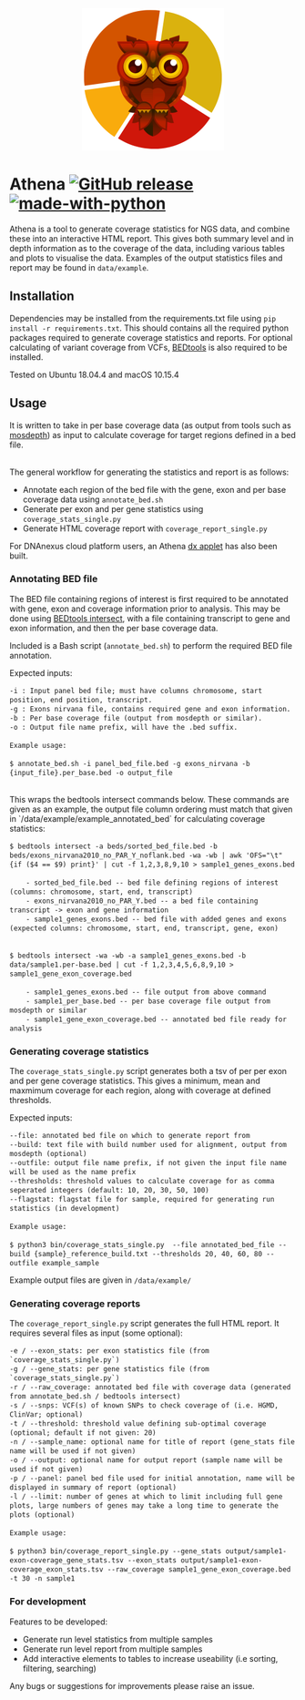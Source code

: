 <p align="center">
    <img height="250" width="250" src="data/static/images/logo.png">
</p>


# Athena [![GitHub release][release-image]][release-url] [![made-with-python][python-image]][python-url]


Athena is a tool to generate coverage statistics for NGS data, and combine these into an interactive HTML report. This gives both summary level and in depth information as to the coverage of the data, including various tables and plots to visualise the data. Examples of the output statistics files and report may be found in `data/example`.<br>


## Installation

Dependencies may be installed from the requirements.txt file using ```pip install -r requirements.txt```.
This should contains all the required python packages required to generate coverage statistics and reports.
For optional calculating of variant coverage from VCFs, [BEDtools][bedtools-url] is also required to be installed.

Tested on Ubuntu 18.04.4 and macOS 10.15.4

## Usage

It is written to take in per base coverage data (as output from tools such as [mosdepth][mosdepth-url]) as input to calculate coverage for target regions defined in a bed file. <br></br>

The general workflow for generating the statistics and report is as follows: <br>
- Annotate each region of the bed file with the gene, exon and per base coverage data using `annotate_bed.sh`
- Generate per exon and per gene statistics using `coverage_stats_single.py`
- Generate HTML coverage report with `coverage_report_single.py`

For DNAnexus cloud platform users, an Athena [dx applet][dx-url] has also been built.


### Annotating BED file
The BED file containing regions of interest is first required to be annotated with gene, exon and coverage information prior to analysis. This may be done using [BEDtools intersect][bedtools-intersect-url], with a file containing transcript to gene and exon information, and then the per base coverage data. <br>

Included is a Bash script (`annotate_bed.sh`) to perform the required BED file annotation.

Expected inputs:

```
-i : Input panel bed file; must have columns chromosome, start position, end position, transcript.
-g : Exons nirvana file, contains required gene and exon information.
-b : Per base coverage file (output from mosdepth or similar).
-o : Output file name prefix, will have the .bed suffix.

Example usage:

$ annotate_bed.sh -i panel_bed_file.bed -g exons_nirvana -b {input_file}.per_base.bed -o output_file
```
<br>
This wraps the bedtools intersect commands below. These commands are given as an example, the output file column ordering must match that given in `/data/example/example_annotated_bed` for calculating coverage statistics: <br>

```
$ bedtools intersect -a beds/sorted_bed_file.bed -b beds/exons_nirvana2010_no_PAR_Y_noflank.bed -wa -wb | awk 'OFS="\t" {if ($4 == $9) print}' | cut -f 1,2,3,8,9,10 > sample1_genes_exons.bed

    - sorted_bed_file.bed -- bed file defining regions of interest (columns: chromosome, start, end, transcript)
    - exons_nirvana2010_no_PAR_Y.bed -- a bed file containing transcript -> exon and gene information
    - sample1_genes_exons.bed -- bed file with added genes and exons (expected columns: chromosome, start, end, transcript, gene, exon)


$ bedtools intersect -wa -wb -a sample1_genes_exons.bed -b data/sample1.per-base.bed | cut -f 1,2,3,4,5,6,8,9,10 > sample1_gene_exon_coverage.bed

    - sample1_genes_exons.bed -- file output from above command
    - sample1_per_base.bed -- per base coverage file output from mosdepth or similar
    - sample1_gene_exon_coverage.bed -- annotated bed file ready for analysis
```


### Generating coverage statistics
The `coverage_stats_single.py` script generates both a tsv of per per exon and per gene coverage statistics. This gives a minimum, mean and maxmimum coverage for each region, along with coverage at defined thresholds.

Expected inputs:

```
--file: annotated bed file on which to generate report from
--build: text file with build number used for alignment, output from mosdepth (optional)
--outfile: output file name prefix, if not given the input file name will be used as the name prefix
--thresholds: threshold values to calculate coverage for as comma seperated integers (default: 10, 20, 30, 50, 100)
--flagstat: flagstat file for sample, required for generating run statistics (in development)

Example usage:

$ python3 bin/coverage_stats_single.py  --file annotated_bed_file --build {sample}_reference_build.txt --thresholds 20, 40, 60, 80 --outfile example_sample
```

Example output files are given in `/data/example/`


### Generating coverage reports
The `coverage_report_single.py` script generates the full HTML report. It requires several files as input (some optional):

```
-e / --exon_stats: per exon statistics file (from `coverage_stats_single.py`)
-g / --gene_stats: per gene statistics file (from `coverage_stats_single.py`)
-r / --raw_coverage: annotated bed file with coverage data (generated from annotate_bed.sh / bedtools intersect)
-s / --snps: VCF(s) of known SNPs to check coverage of (i.e. HGMD, ClinVar; optional)
-t / --threshold: threshold value defining sub-optimal coverage (optional; default if not given: 20)
-n / --sample_name: optional name for title of report (gene_stats file name will be used if not given)
-o / --output: optional name for output report (sample name will be used if not given)
-p / --panel: panel bed file used for initial annotation, name will be displayed in summary of report (optional)
-l / --limit: number of genes at which to limit including full gene plots, large numbers of genes may take a long time to generate the plots (optional)

Example usage:

$ python3 bin/coverage_report_single.py --gene_stats output/sample1-exon-coverage_gene_stats.tsv --exon_stats output/sample1-exon-coverage_exon_stats.tsv --raw_coverage sample1_gene_exon_coverage.bed -t 30 -n sample1
```


### For development

Features to be developed:
- Generate run level statistics from multiple samples
- Generate run level report from multiple samples
- Add interactive elements to tables to increase useability (i.e sorting, filtering, searching)

Any bugs or suggestions for improvements please raise an issue.


[release-image]: https://img.shields.io/github/v/release/eastgenomics/athena
[release-url]: https://github.com/eastgenomics/athena/releases
[python-image]: https://img.shields.io/badge/Made%20with-Python-1f425f.svg
[python-url]: https://www.python.org/

[bedtools-url]: https://bedtools.readthedocs.io/en/latest/content/installation.html
[bedtools-intersect-url]: https://bedtools.readthedocs.io/en/latest/content/tools/intersect.html
[mosdepth-url]: https://github.com/brentp/mosdepth

[dx-url]: https://github.com/eastgenomics/eggd_athena
